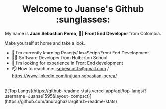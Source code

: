<h1 align='center'>Welcome to Juanse's Github :sunglasses: </h1>

<p align='center'> My name is <strong>Juan Sebastian Perea</strong>, <strong>👨‍💻 Front End Developer</strong> from Colombia.</p>
<p>Make yourself at home and take a look.</p>

- 🌱 I’m currently learning Reactjs/JavaScript/Front End Development
- 👨‍🎓 Software Developer from Holberton School
- 🤔 I’m looking for experience in Front End development
- 📫 How to reach me: jspbescos15@gmail.com / https://www.linkedin.com/in/juan-sebastian-perea/

<br>
[![Top Langs](https://github-readme-stats.vercel.app/api/top-langs/?username=Juanse1595&layout=compact)](https://github.com/anuraghazra/github-readme-stats)
